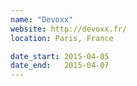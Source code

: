 ```yaml
---
name: "Devoxx"
website: http://devoxx.fr/
location: Paris, France

date_start: 2015-04-05
date_end:   2015-04-07
---
```

